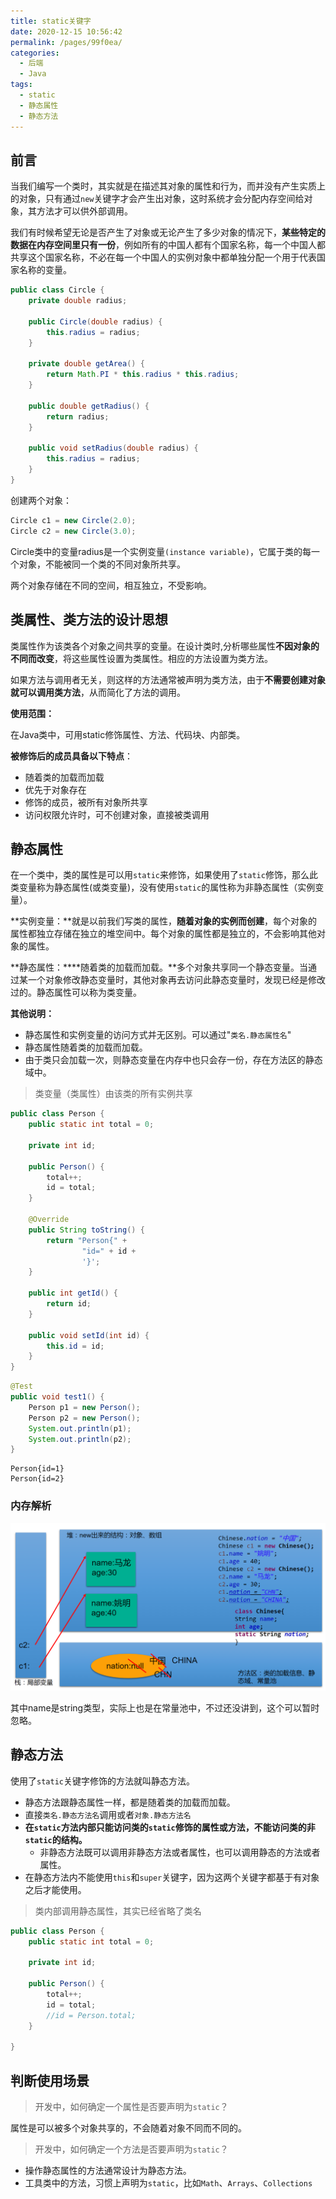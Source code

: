 ```yaml
---
title: static关键字
date: 2020-12-15 10:56:42
permalink: /pages/99f0ea/
categories:
  - 后端
  - Java
tags:
  - static
  - 静态属性
  - 静态方法
---
```

## 前言

当我们编写一个类时，其实就是在描述其对象的属性和行为，而并没有产生实质上的对象，只有通过`new`关键字才会产生出对象，这时系统才会分配内存空间给对象，其方法才可以供外部调用。

我们有时候希望无论是否产生了对象或无论产生了多少对象的情况下，**某些特定的数据在内存空间里只有一份**，例如所有的中国人都有个国家名称，每一个中国人都共享这个国家名称，不必在每一个中国人的实例对象中都单独分配一个用于代表国家名称的变量。



~~~java
public class Circle {
    private double radius;

    public Circle(double radius) {
        this.radius = radius;
    }

    private double getArea() {
        return Math.PI * this.radius * this.radius;
    }

    public double getRadius() {
        return radius;
    }

    public void setRadius(double radius) {
        this.radius = radius;
    }
}
~~~

创建两个对象：

~~~java
Circle c1 = new Circle(2.0);
Circle c2 = new Circle(3.0);
~~~

Circle类中的变量radius是一个实例变量`(instance variable)`，它属于类的每一个对象，不能被同一个类的不同对象所共享。

两个对象存储在不同的空间，相互独立，不受影响。



## 类属性、类方法的设计思想

类属性作为该类各个对象之间共享的变量。在设计类时,分析哪些属性**不因对象的不同而改变**，将这些属性设置为类属性。相应的方法设置为类方法。

如果方法与调用者无关，则这样的方法通常被声明为类方法，由于**不需要创建对象就可以调用类方法**，从而简化了方法的调用。



**使用范围：**

在Java类中，可用static修饰属性、方法、代码块、内部类。



**被修饰后的成员具备以下特点**：

- 随着类的加载而加载
- 优先于对象存在
- 修饰的成员，被所有对象所共享
- 访问权限允许时，可不创建对象，直接被类调用



## 静态属性

在一个类中，类的属性是可以用`static`来修饰，如果使用了`static`修饰，那么此类变量称为静态属性(或类变量)，没有使用`static`的属性称为非静态属性（实例变量）。

**实例变量：**就是以前我们写类的属性，**随着对象的实例而创建**，每个对象的属性都独立存储在独立的堆空间中。每个对象的属性都是独立的，不会影响其他对象的属性。

**静态属性：****随着类的加载而加载。**多个对象共享同一个静态变量。当通过某一个对象修改静态变量时，其他对象再去访问此静态变量时，发现已经是修改过的。静态属性可以称为类变量。



**其他说明：**

- 静态属性和实例变量的访问方式并无区别。可以通过"`类名.静态属性名`"
- 静态属性随着类的加载而加载。
- 由于类只会加载一次，则静态变量在内存中也只会存一份，存在方法区的静态域中。





> 类变量（类属性）由该类的所有实例共享

~~~java
public class Person {
    public static int total = 0;

    private int id;

    public Person() {
        total++;
        id = total;
    }

    @Override
    public String toString() {
        return "Person{" +
                "id=" + id +
                '}';
    }

    public int getId() {
        return id;
    }

    public void setId(int id) {
        this.id = id;
    }
}
~~~

~~~java
@Test
public void test1() {
    Person p1 = new Person();
    Person p2 = new Person();
    System.out.println(p1);
    System.out.println(p2);
}
~~~

```
Person{id=1}
Person{id=2}
```



### 内存解析

![image-20201215113432594](https://raw.githubusercontent.com/SaulJWu/images/main/20201215113432.png)

其中name是string类型，实际上也是在常量池中，不过还没讲到，这个可以暂时忽略。





## 静态方法

使用了`static`关键字修饰的方法就叫静态方法。

- 静态方法跟静态属性一样，都是随着类的加载而加载。
- 直接`类名.静态方法名`调用或者`对象.静态方法名`
- **在`static`方法内部只能访问类的`static`修饰的属性或方法，不能访问类的非`static`的结构。**
  - 非静态方法既可以调用非静态方法或者属性，也可以调用静态的方法或者属性。
- 在静态方法内不能使用`this`和`super`关键字，因为这两个关键字都基于有对象之后才能使用。



> 类内部调用静态属性，其实已经省略了类名

~~~java
public class Person {
    public static int total = 0;

    private int id;

    public Person() {
        total++;
        id = total;
        //id = Person.total;
    }

}
~~~



## 判断使用场景

> 开发中，如何确定一个属性是否要声明为`static`？

属性是可以被多个对象共享的，不会随着对象不同而不同的。



> 开发中，如何确定一个方法是否要声明为`static`？

- 操作静态属性的方法通常设计为静态方法。
- 工具类中的方法，习惯上声明为`static`，比如`Math`、`Arrays`、`Collections`
